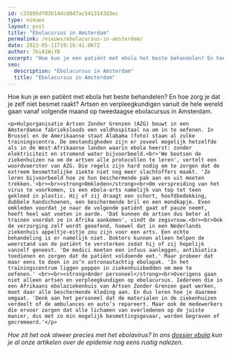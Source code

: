 ```yaml
---
id: c33895df03b14dcd8d7ac5413143d3ec
type: nieuws
layout: post
title: "Ebolacursus in Amsterdam"
permalink: /nieuws/ebolacursus-in-amsterdam/
date: 2022-05-11T19:16:41.067Z
author: 7biA1WiYB
excerpt: "Hoe kun je een patiënt met ebola het beste behandelen? En hoe zorg je dat je zelf niet besmet raakt? Artsen en verpleegkundigen vanuit de hele wereld gaan vanaf volgende maand op tweedaagse ebolacursus in Amsterdam.  "
seo:
  description: "Ebolacursus in Amsterdam"
  title: "Ebolacursus in Amsterdam"
---
```

Hoe kun je een patiënt met ebola het beste behandelen? En hoe zorg je dat je zelf niet besmet raakt? Artsen en verpleegkundigen vanuit de hele wereld gaan vanaf volgende maand op tweedaagse ebolacursus in Amsterdam.  

    <p>Hulporganisatie Artsen Zonder Grenzen (AZG) bouwt in een Amsterdamse fabrieksloods een veldhospitaal na om in te oefenen. In Brussel en de Amerikaanse staat Alabama (foto) staan al zulke trainingscentra. De omstandigheden zijn er zoveel mogelijk hetzelfde als in de West-Afrikaanse landen waarin ebola heerst: zonder elektriciteit en stromend water bijvoorbeeld.<br>'We bootsen de ziekenhuizen na om de artsen alle protocollen te leren', vertelt een woordvoerster van AZG. Die regels zijn hard nodig om te zorgen dat de extreem besmettelijke ziekte niet nog meer slachtoffers maakt. 'Ze leren bijvoorbeeld hoe ze hun beschermende pak aan en uit moeten trekken.'<br><br><strong>Omkleden</strong><br>Om verspreiding van het virus te voorkomen, is een ebola-arts namelijk van top tot teen gekleed in plastic. Hij of zij draagt een schort, hoofdbedekking, dubbele handschoenen, een beschermende bril en een mondkapje. Even omkleden voordat je naar de volgende patiënt gaat of pauze neemt, heeft heel wat voeten in aarde. 'Dat kunnen de artsen dus beter al trainen voordat ze in Afrika aankomen', vindt de zegsvrouw.<br><br>Ook de verzorging zelf wordt geoefend, hoewel dat in een Nederlands ziekenhuis appeltje-eitje zou zijn voor een arts. Een echte behandeling is er namelijk niet. Dokters kunnen alleen helpen de weerstand van de patiënt te versterken zodat hij of zij hopelijk vanzelf geneest. 'De medici moeten een infuus aanleggen, antibiotica toedienen en zorgen dat de patiënt voldoende eet.' Maar probeer dat maar eens te doen in zo’n astronautachtig ebolapak. 'In het trainingscentrum liggen poppen in ziekenhuisbedden om mee te oefenen.' <br><br><strong>Ander personeel</strong><br>Overigens gaan niet alleen artsen en verpleegkundigen op ebolacursus. Iedereen die in een Afrikaans ebolaziekenhuis van Artsen Zonder Grenzen gaat werken, moet daar alle beschermende kleding aan. En dus leren hoe je daarmee omgaat. 'Denk aan het personeel dat de materialen in de ziekenhuizen verdeelt of de ambulances en auto’s repareert. Maar ook de medewerkers die ervoor zorgen dat alle lichamen van overledenen op de juiste manier, dus met zo min mogelijk besmettingsgevaar, worden begraven of gecremeerd.'</p>
<p><em>Hoe zit het ook alweer precies met het ebolavirus? In ons <a href="https://7dagen.netlify.app/dossier-ebola">dossier ebola</a> kun je al onze artikelen over de epidemie nog eens rustig nalezen.</em></p>  
